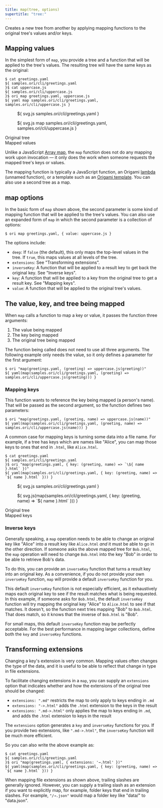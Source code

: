 ```yaml
---
title: map(tree, options)
supertitle: "tree:"
---
```


Creates a new tree from another by applying mapping functions to the original tree's values and/or keys.

<a name="values"></a>

## Mapping values

In the simplest form of `map`, you provide a tree and a function that will be applied to the tree's values. The resulting tree will have the same keys as the original:

```console
$ cat greetings.yaml
${ samples.ori/cli/greetings.yaml
}$ cat uppercase.js
${ samples.ori/cli/uppercase.js
}$ ori map greetings.yaml, uppercase.js
${ yaml map samples.ori/cli/greetings.yaml, samples.ori/cli/uppercase.js }
```

<div class="sideBySide">
  <figure>
    ${ svg.js samples.ori/cli/greetings.yaml }
  </figure>
  <figure>
    ${ svg.js map samples.ori/cli/greetings.yaml, samples.ori/cli/uppercase.js }
  </figure>
  <figcaption>Original tree</figcaption>
  <figcaption>Mapped values</figcaption>
</div>

Unlike a JavaScript [Array map](https://developer.mozilla.org/en-US/docs/Web/JavaScript/Reference/Global_Objects/Array/map), the `map` function does not do any mapping work upon invocation — it only does the work when someone requests the mapped tree's keys or values.

The mapping function is typically a JavaScript function, an Origami [lambda](/language/syntax.html#lambdas-unnamed-functions) (unnamed function), or a template such as an [Origami template](/language/templates.html). You can also use a second tree as a map.

## map options

In the basic form of `map` shown above, the second parameter is some kind of mapping function that will be applied to the tree's values. You can also use an expanded form of `map` in which the second parameter is a collection of options:

```console
$ ori map greetings.yaml, { value: uppercase.js }
```

The options include:

- `deep`: If `false` (the default), this only maps the top-level values in the tree. If `true`, this maps values at all levels of the tree.
- `extensions`: See "Transforming extensions".
- `inverseKey`: A function that will be applied to a result key to get back the original key. See "Inverse keys".
- `key`: A function that will be applied to a key from the original tree to get a result key. See "Mapping keys".
- `value`: A function that will be applied to the original tree's values.

## The value, key, and tree being mapped

When `map` calls a function to map a key or value, it passes the function three arguments:

1. The value being mapped
2. The key being mapped
3. The original tree being mapped

The function being called does not need to use all three arguments. The following example only needs the value, so it only defines a parameter for the first argument:

```console
$ ori "map(greetings.yaml, (greeting) => uppercase.js(greeting))"
${ yaml(map(samples.ori/cli/greetings.yaml, (greeting) => samples.ori/cli/uppercase.js(greeting))) }
```

### Mapping keys

This function wants to reference the key being mapped (a person's name). That will be passed as the second argument, so the function defines two parameters:

```console
$ ori "map(greetings.yaml, (greeting, name) => uppercase.js(name))"
${ yaml(map(samples.ori/cli/greetings.yaml, (greeting, name) => samples.ori/cli/uppercase.js(name))) }
```

A common case for mapping keys is turning some data into a file name. For example, if a tree has keys which are names like "Alice", you can map those keys to ones that end in `.html`, like `Alice.html`.

```console
$ cat greetings.yaml
${ samples.ori/cli/greetings.yaml
}$ ori "map(greetings.yaml, { key: (greeting, name) => `\${ name }.html` })"
${ yaml(map(samples.ori/cli/greetings.yaml, { key: (greeting, name) => `${ name }.html` })) }
```

<div class="sideBySide">
  <figure>
    ${ svg.js samples.ori/cli/greetings.yaml }
  </figure>
  <figure>
    ${ svg.js(map(samples.ori/cli/greetings.yaml, { key: (greeting, name) => `${ name }.html` })) }
  </figure>
  <figcaption>Original tree</figcaption>
  <figcaption>Mapped keys</figcaption>
</div>

### Inverse keys

Generally speaking, a `map` operation needs to be able to change an original key like "Alice" into a result key like `Alice.html` _and_ it must be able to go in the other direction. If someone asks the above mapped tree for `Bob.html`, the `map` operation will need to change `Bob.html` into the key "Bob" in order to be able to retrieve Bob's data.

To do this, you can provide an `inverseKey` function that turns a result key into an original key. As a convenience, if you do not provide your own `inverseKey` function, `map` will provide a default `inverseKey` function for you.

This default `inverseKey` function is not especially efficient, as it exhaustively maps each original key to see if the result matches what is being requested. In this example, if someone asks for `Bob.html`, the default `inverseKey` function will try mapping the original key "Alice" to `Alice.html` to see if that matches. It doesn't, so the function next tries mapping "Bob" to `Bob.html`. That does match, so it knows that the inverse of `Bob.html` is "Bob".

For small maps, this default `inverseKey` function may be perfectly acceptable. For the best performance in mapping larger collections, define both the `key` and `inverseKey` functions.

## Transforming extensions

Changing a key's extension is very common. Mapping values often changes the type of the data, and it is useful to be able to reflect that change in type in file extensions.

To facilitate changing extensions in a `map`, you can supply an `extensions` option that indicates whether and how the extensions of the original tree should be changed:

- `extensions: ".md"` restricts the map to only apply to keys ending in `.md`
- `extensions: "->.html"` adds the `.html` extension to the keys in the result
- `extensions: ".md->.html"` only applies the map to keys ending in `.md`, and adds the `.html` extension to keys in the result

The `extensions` option generates a `key` and `inverseKey` functions for you. If you provide two extensions, like `".md->.html"`, the `inverseKey` function will be much more efficient.

So you can also write the above example as:

```console
$ cat greetings.yaml
${ samples.ori/cli/greetings.yaml
}$ ori "map(greetings.yaml, { extensions: '→.html' })"
${ yaml(map(samples.ori/cli/greetings.yaml, { key: (greeting, name) => `${ name }.html` })) }
```

When mapping file extensions as shown above, trailing slashes are generally ignored. However, you can supply a trailing slash as an extension if you want to explicitly map, for example, folder keys that end in trailing slashes. For example, `"/→.json"` would map a folder key like "data/" to "data.json".
